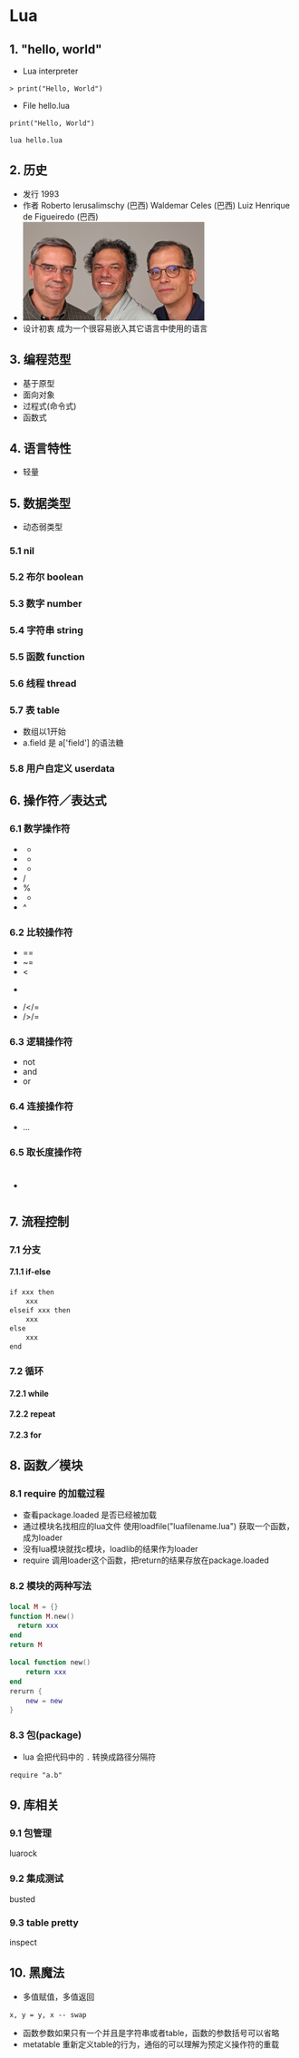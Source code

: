 # Lua

## 1. "hello, world"
* Lua interpreter
```
> print("Hello, World")
```

* File hello.lua
```
print("Hello, World")
```
```shell
lua hello.lua
```

## 2. 历史
* 发行 1993
* 作者 Roberto Ierusalimschy (巴西)
       Waldemar Celes (巴西)
       Luiz Henrique de Figueiredo (巴西)
* ![](lua.jpg)
* 设计初衷 成为一个很容易嵌入其它语言中使用的语言

## 3. 编程范型
* 基于原型
* 面向对象
* 过程式(命令式)
* 函数式

## 4. 语言特性
* 轻量

## 5. 数据类型
* 动态弱类型

### 5.1 nil
### 5.2 布尔 boolean
### 5.3 数字 number
### 5.4 字符串 string
### 5.5 函数 function
### 5.6 线程 thread
### 5.7 表 table
* 数组以1开始
* a.field 是 a['field'] 的语法糖
### 5.8 用户自定义 userdata

## 6. 操作符／表达式
### 6.1 数学操作符
* +
* -
* *
* /
* %
* -
* ^

### 6.2 比较操作符
* ==
* ~=
* <
* >
* /</=
* />/=

### 6.3 逻辑操作符
* not
* and
* or

### 6.4 连接操作符
* ...

### 6.5 取长度操作符
* #

## 7. 流程控制

### 7.1 分支

#### 7.1.1 if-else
```
if xxx then
    xxx
elseif xxx then
    xxx
else
    xxx
end
```

### 7.2 循环
#### 7.2.1 while
#### 7.2.2 repeat 
#### 7.2.3 for

## 8. 函数／模块
### 8.1 require 的加载过程
* 查看package.loaded 是否已经被加载
* 通过模块名找相应的lua文件 使用loadfile("luafilename.lua") 获取一个函数，成为loader
* 没有lua模块就找c模块，loadlib的结果作为loader
* require 调用loader这个函数，把return的结果存放在package.loaded
### 8.2 模块的两种写法
```lua
local M = {}
function M.new() 
  return xxx
end
return M
```
```lua
local function new()
    return xxx
end
rerurn {
    new = new
}
```
### 8.3 包(package)
* lua 会把代码中的 ``.`` 转换成路径分隔符
```
require "a.b"
```

## 9. 库相关

### 9.1 包管理
luarock

### 9.2 集成测试
busted

### 9.3 table pretty
inspect

## 10. 黑魔法
* 多值赋值，多值返回
```
x, y = y, x -- swap
```
* 函数参数如果只有一个并且是字符串或者table，函数的参数括号可以省略
* metatable
重新定义table的行为，通俗的可以理解为预定义操作符的重载



